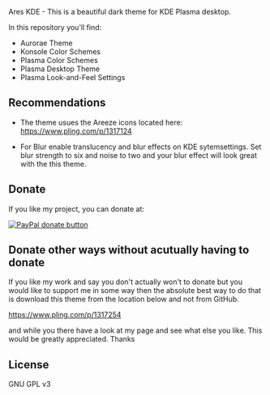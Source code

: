 Ares KDE - This is a beautiful dark theme for KDE Plasma desktop.

In this repository you'll find:

- Aurorae Theme
- Konsole Color Schemes
- Plasma Color Schemes
- Plasma Desktop Theme
- Plasma Look-and-Feel Settings

## Recommendations

- The theme usues the Areeze icons located here:
https://www.pling.com/p/1317124

- For Blur enable translucency and blur effects on KDE sytemsettings. Set blur strength to six and noise to two and your blur effect will look great with the this theme.

## Donate

If you like my project, you can donate at:

<span class="paypal"><a href="https://www.paypal.me/freefreeno" title="Donate to this project using Paypal"><img src="https://www.paypalobjects.com/webstatic/mktg/Logo/pp-logo-100px.png" alt="PayPal donate button" /></a></span>

## Donate other ways without acutually having to donate

If you like my work and say you don't actually won't to donate but you would like to support me in some way then the absolute best way to do that is download this theme from the location below and not from GitHub.

https://www.pling.com/p/1317254

and while you there have a look at my page and see what else you like. This would be greatly appreciated. Thanks


## License

GNU GPL v3
